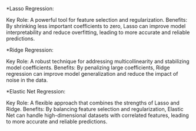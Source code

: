 *Lasso Regression:

Key Role: A powerful tool for feature selection and regularization.
Benefits: By shrinking less important coefficients to zero, Lasso can improve model interpretability and reduce overfitting, leading to more accurate and reliable predictions.

*Ridge Regression:

Key Role: A robust technique for addressing multicollinearity and stabilizing model coefficients.
Benefits: By penalizing large coefficients, Ridge regression can improve model generalization and reduce the impact of noise in the data.

*Elastic Net Regression:

Key Role: A flexible approach that combines the strengths of Lasso and Ridge.
Benefits: By balancing feature selection and regularization, Elastic Net can handle high-dimensional datasets with correlated features, leading to more accurate and reliable predictions.






